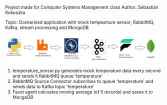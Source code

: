Project made for Computer Systems Management class
Author: Sebastian Kokoszka

Topic: Dockerized application with mock tempearture sensor, RabbitMQ, Kafka, stream processing and MongoDB

![Architecture](./Architecture.png)
1. temperature_sensor.py generates mock temperature data every second and sends it RabbitMQ queue 'temperature'
2. RabbitMQ Source Connector subscribes to queue 'temperature' and sends data to Kafka topic 'temperature'
3. Faust agent calcuates moving average (of 5 records) and saves it to MongoDB